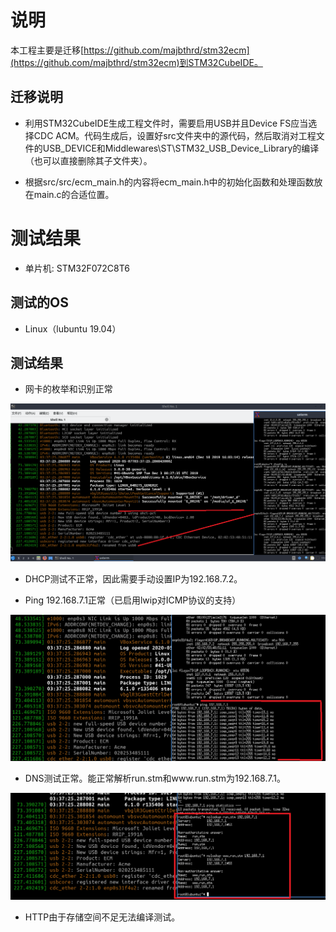 # 说明
本工程主要是迁移[https://github.com/majbthrd/stm32ecm](https://github.com/majbthrd/stm32ecm)到STM32CubeIDE。

## 迁移说明

* 利用STM32CubeIDE生成工程文件时，需要启用USB并且Device FS应当选择CDC ACM。代码生成后，设置好src文件夹中的源代码，然后取消对工程文件的USB_DEVICE和Middlewares\ST\STM32_USB_Device_Library的编译（也可以直接删除其子文件夹）。

* 根据src/src/ecm_main.h的内容将ecm_main.h中的初始化函数和处理函数放在main.c的合适位置。


# 测试结果

* 单片机: STM32F072C8T6

## 测试的OS

* Linux（lubuntu 19.04）

## 测试结果

* 网卡的枚举和识别正常

![](doc/ecm_eth.png)

* DHCP测试不正常，因此需要手动设置IP为192.168.7.2。

* Ping 192.168.7.1正常（已启用lwip对ICMP协议的支持）

![](doc/ecm_ping.png)

* DNS测试正常。能正常解析run.stm和www.run.stm为192.168.7.1。

![](doc/ecm_dns.png)

* HTTP由于存储空间不足无法编译测试。
